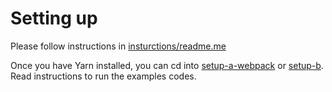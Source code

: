 # Setting up

Please follow instructions in [insturctions/readme.me](instructions/readme.md)

Once you have Yarn installed, you can cd into [setup-a-webpack](./setup-a-webpack) or [setup-b](./setup-b).
Read instructions to run the examples codes.

